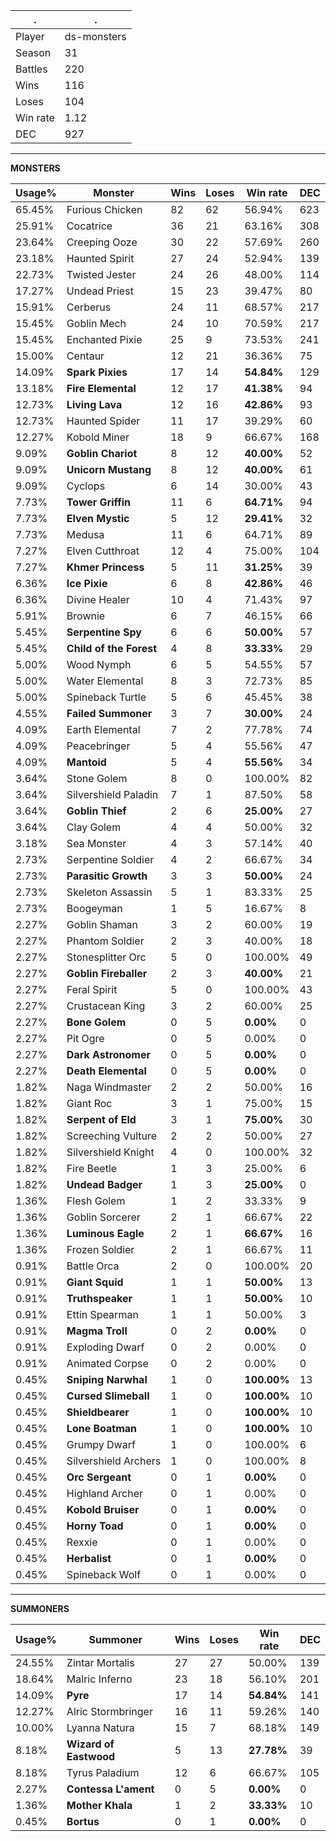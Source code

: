 .|.
|-|-
Player|ds-monsters
Season|31
Battles|220
Wins|116
Loses|104
Win rate|1.12
DEC|927

---
**MONSTERS**

Usage%|Monster|Wins|Loses|Win rate|DEC|
-|-|-|-|-|-|
65.45%|Furious Chicken|82|62|56.94%|623|
25.91%|Cocatrice|36|21|63.16%|308|
23.64%|Creeping Ooze|30|22|57.69%|260|
23.18%|Haunted Spirit|27|24|52.94%|139|
22.73%|Twisted Jester|24|26|48.00%|114|
17.27%|Undead Priest|15|23|39.47%|80|
15.91%|Cerberus|24|11|68.57%|217|
15.45%|Goblin Mech|24|10|70.59%|217|
15.45%|Enchanted Pixie|25|9|73.53%|241|
15.00%|Centaur|12|21|36.36%|75|
14.09%|**Spark Pixies**|17|14|**54.84%**|129|
13.18%|**Fire Elemental**|12|17|**41.38%**|94|
12.73%|**Living Lava**|12|16|**42.86%**|93|
12.73%|Haunted Spider|11|17|39.29%|60|
12.27%|Kobold Miner|18|9|66.67%|168|
9.09%|**Goblin Chariot**|8|12|**40.00%**|52|
9.09%|**Unicorn Mustang**|8|12|**40.00%**|61|
9.09%|Cyclops|6|14|30.00%|43|
7.73%|**Tower Griffin**|11|6|**64.71%**|94|
7.73%|**Elven Mystic**|5|12|**29.41%**|32|
7.73%|Medusa|11|6|64.71%|89|
7.27%|Elven Cutthroat|12|4|75.00%|104|
7.27%|**Khmer Princess**|5|11|**31.25%**|39|
6.36%|**Ice Pixie**|6|8|**42.86%**|46|
6.36%|Divine Healer|10|4|71.43%|97|
5.91%|Brownie|6|7|46.15%|66|
5.45%|**Serpentine Spy**|6|6|**50.00%**|57|
5.45%|**Child of the Forest**|4|8|**33.33%**|29|
5.00%|Wood Nymph|6|5|54.55%|57|
5.00%|Water Elemental|8|3|72.73%|85|
5.00%|Spineback Turtle|5|6|45.45%|38|
4.55%|**Failed Summoner**|3|7|**30.00%**|24|
4.09%|Earth Elemental|7|2|77.78%|74|
4.09%|Peacebringer|5|4|55.56%|47|
4.09%|**Mantoid**|5|4|**55.56%**|34|
3.64%|Stone Golem|8|0|100.00%|82|
3.64%|Silvershield Paladin|7|1|87.50%|58|
3.64%|**Goblin Thief**|2|6|**25.00%**|27|
3.64%|Clay Golem|4|4|50.00%|32|
3.18%|Sea Monster|4|3|57.14%|40|
2.73%|Serpentine Soldier|4|2|66.67%|34|
2.73%|**Parasitic Growth**|3|3|**50.00%**|24|
2.73%|Skeleton Assassin|5|1|83.33%|25|
2.73%|Boogeyman|1|5|16.67%|8|
2.27%|Goblin Shaman|3|2|60.00%|19|
2.27%|Phantom Soldier|2|3|40.00%|18|
2.27%|Stonesplitter Orc|5|0|100.00%|49|
2.27%|**Goblin Fireballer**|2|3|**40.00%**|21|
2.27%|Feral Spirit|5|0|100.00%|43|
2.27%|Crustacean King|3|2|60.00%|25|
2.27%|**Bone Golem**|0|5|**0.00%**|0|
2.27%|Pit Ogre|0|5|0.00%|0|
2.27%|**Dark Astronomer**|0|5|**0.00%**|0|
2.27%|**Death Elemental**|0|5|**0.00%**|0|
1.82%|Naga Windmaster|2|2|50.00%|16|
1.82%|Giant Roc|3|1|75.00%|15|
1.82%|**Serpent of Eld**|3|1|**75.00%**|30|
1.82%|Screeching Vulture|2|2|50.00%|27|
1.82%|Silvershield Knight|4|0|100.00%|32|
1.82%|Fire Beetle|1|3|25.00%|6|
1.82%|**Undead Badger**|1|3|**25.00%**|0|
1.36%|Flesh Golem|1|2|33.33%|9|
1.36%|Goblin Sorcerer|2|1|66.67%|22|
1.36%|**Luminous Eagle**|2|1|**66.67%**|16|
1.36%|Frozen Soldier|2|1|66.67%|11|
0.91%|Battle Orca|2|0|100.00%|20|
0.91%|**Giant Squid**|1|1|**50.00%**|13|
0.91%|**Truthspeaker**|1|1|**50.00%**|10|
0.91%|Ettin Spearman|1|1|50.00%|3|
0.91%|**Magma Troll**|0|2|**0.00%**|0|
0.91%|Exploding Dwarf|0|2|0.00%|0|
0.91%|Animated Corpse|0|2|0.00%|0|
0.45%|**Sniping Narwhal**|1|0|**100.00%**|13|
0.45%|**Cursed Slimeball**|1|0|**100.00%**|10|
0.45%|**Shieldbearer**|1|0|**100.00%**|10|
0.45%|**Lone Boatman**|1|0|**100.00%**|10|
0.45%|Grumpy Dwarf|1|0|100.00%|6|
0.45%|Silvershield Archers|1|0|100.00%|8|
0.45%|**Orc Sergeant**|0|1|**0.00%**|0|
0.45%|Highland Archer|0|1|0.00%|0|
0.45%|**Kobold Bruiser**|0|1|**0.00%**|0|
0.45%|**Horny Toad**|0|1|**0.00%**|0|
0.45%|Rexxie|0|1|0.00%|0|
0.45%|**Herbalist**|0|1|**0.00%**|0|
0.45%|Spineback Wolf|0|1|0.00%|0|

---
**SUMMONERS**

Usage%|Summoner|Wins|Loses|Win rate|DEC|
-|-|-|-|-|-|
24.55%|Zintar Mortalis|27|27|50.00%|139|
18.64%|Malric Inferno|23|18|56.10%|201|
14.09%|**Pyre**|17|14|**54.84%**|141|
12.27%|Alric Stormbringer|16|11|59.26%|140|
10.00%|Lyanna Natura|15|7|68.18%|149|
8.18%|**Wizard of Eastwood**|5|13|**27.78%**|39|
8.18%|Tyrus Paladium|12|6|66.67%|105|
2.27%|**Contessa L'ament**|0|5|**0.00%**|0|
1.36%|**Mother Khala**|1|2|**33.33%**|10|
0.45%|**Bortus**|0|1|**0.00%**|0|
